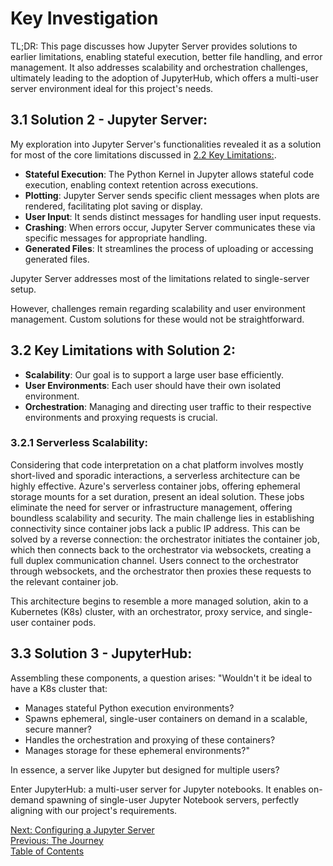 # Key Investigation

TL;DR: This page discusses how Jupyter Server provides solutions to earlier limitations, enabling stateful execution, better file handling, and error management. It also addresses scalability and orchestration challenges, ultimately leading to the adoption of JupyterHub, which offers a multi-user server environment ideal for this project's needs.

## 3.1 Solution 2 - Jupyter Server:

My exploration into Jupyter Server's functionalities revealed it as a solution for most of the core limitations discussed in [2.2 Key Limitations:](./2_the_journey.md#22-key-limitations).

- **Stateful Execution**: The Python Kernel in Jupyter allows stateful code execution, enabling context retention across executions.
- **Plotting**: Jupyter Server sends specific client messages when plots are rendered, facilitating plot saving or display.
- **User Input**: It sends distinct messages for handling user input requests.
- **Crashing**: When errors occur, Jupyter Server communicates these via specific messages for appropriate handling.
- **Generated Files**: It streamlines the process of uploading or accessing generated files.

Jupyter Server addresses most of the limitations related to single-server setup.

However, challenges remain regarding scalability and user environment management. Custom solutions for these would not be straightforward.

## 3.2 Key Limitations with Solution 2:

- **Scalability**: Our goal is to support a large user base efficiently.
- **User Environments**: Each user should have their own isolated environment.
- **Orchestration**: Managing and directing user traffic to their respective environments and proxying requests is crucial.

### 3.2.1 Serverless Scalability:

Considering that code interpretation on a chat platform involves mostly short-lived and sporadic interactions, a serverless architecture can be highly effective. Azure's serverless container jobs, offering ephemeral storage mounts for a set duration, present an ideal solution. These jobs eliminate the need for server or infrastructure management, offering boundless scalability and security. The main challenge lies in establishing connectivity since container jobs lack a public IP address. This can be solved by a reverse connection: the orchestrator initiates the container job, which then connects back to the orchestrator via websockets, creating a full duplex communication channel. Users connect to the orchestrator through websockets, and the orchestrator then proxies these requests to the relevant container job.

This architecture begins to resemble a more managed solution, akin to a Kubernetes (K8s) cluster, with an orchestrator, proxy service, and single-user container pods.

## 3.3 Solution 3 - JupyterHub:

Assembling these components, a question arises: "Wouldn't it be ideal to have a K8s cluster that:

- Manages stateful Python execution environments?
- Spawns ephemeral, single-user containers on demand in a scalable, secure manner?
- Handles the orchestration and proxying of these containers?
- Manages storage for these ephemeral environments?"

In essence, a server like Jupyter but designed for multiple users?

Enter JupyterHub: a multi-user server for Jupyter notebooks. It enables on-demand spawning of single-user Jupyter Notebook servers, perfectly aligning with our project's requirements.

[Next: Configuring a Jupyter Server](./4_configuring_a_jupyter_server.md)  
[Previous: The Journey](./2_the_journey.md)  
[Table of Contents](../README.md)
